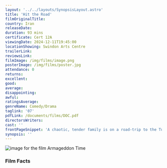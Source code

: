 ```yaml
---
layout: '../../layouts/SynopsisLayout.astro'
title: 'Hit the Road'
filmOriginalTitle:
country: Iran
releaseDate:
duration: 93 mins
certificate: Cert 12A
viewingDate: 2024-12-11T19:45:00
locationShowing: Swindon Arts Centre
trailerLink:
reviewsLink:
filmImage: /img/films/image.png
posterImage: /img/films/poster.jpg
attendance: 0
returns:
excellent:
good:
average:
disappointing:
awful:
ratingsAverage:
genreName: Comedy/Drama
taglink: '07'
pdfLink: /documents/films/DOC.pdf
directorsWriters:
cast: ''
frontPageSnippet: 'A chaotic, tender family is on a road-trip to the Turkish border and getting on each other’s nerves.  Mum fusses over her two children and the sick dog, while Dad has a broken leg.  Only the mysterious older brother is quiet.'
synopsis: ''
---
```


![image for the film Armageddon Time](/img/films/armageddontime.png)

<div class="review__author review__author--review1"> 
</div>

<div class="review__author"> 
</div>

### Film Facts

